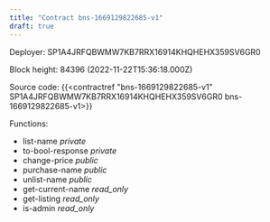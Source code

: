 ```yaml
---
title: "Contract bns-1669129822685-v1"
draft: true
---
```

Deployer: SP1A4JRFQBWMW7KB7RRX16914KHQHEHX359SV6GR0


 



Block height: 84396 (2022-11-22T15:36:18.000Z)

Source code: {{<contractref "bns-1669129822685-v1" SP1A4JRFQBWMW7KB7RRX16914KHQHEHX359SV6GR0 bns-1669129822685-v1>}}

Functions:

* list-name _private_
* to-bool-response _private_
* change-price _public_
* purchase-name _public_
* unlist-name _public_
* get-current-name _read_only_
* get-listing _read_only_
* is-admin _read_only_
